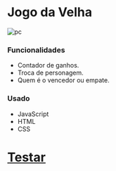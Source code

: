# Jogo da Velha

![pc](https://user-images.githubusercontent.com/82732587/141692408-dc375aa9-658c-472a-b079-4af5cde21ed6.gif)

### Funcionalidades ###
+ Contador de ganhos.
+ Troca de personagem.
+ Quem é o vencedor ou empate.

### Usado ###
+ JavaScript
+ HTML
+ CSS

# <a href="">Testar</a> #
